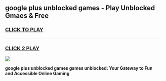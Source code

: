 
## google plus unblocked games - Play Unblocked Gmaes & Free
<h3>
<a href="https://news.freeplayer.one?title=google_plus_unblocked_games&ref=16F">CLICK TO PLAY</a></h3>
<hr>

<h3>
<a href="https://news.freeplayer.one?title=google_plus_unblocked_games&ref=16F">CLICK 2 PLAY</a>
  
</h3>

<a href="https://news.freeplayer.one?title=google_plus_unblocked_games&ref=16F/"><img src="https://clearcache.store/games.png"></a>


**google plus unblocked games games unblocked: Your Gateway to Fun and Accessible Online Gaming**
